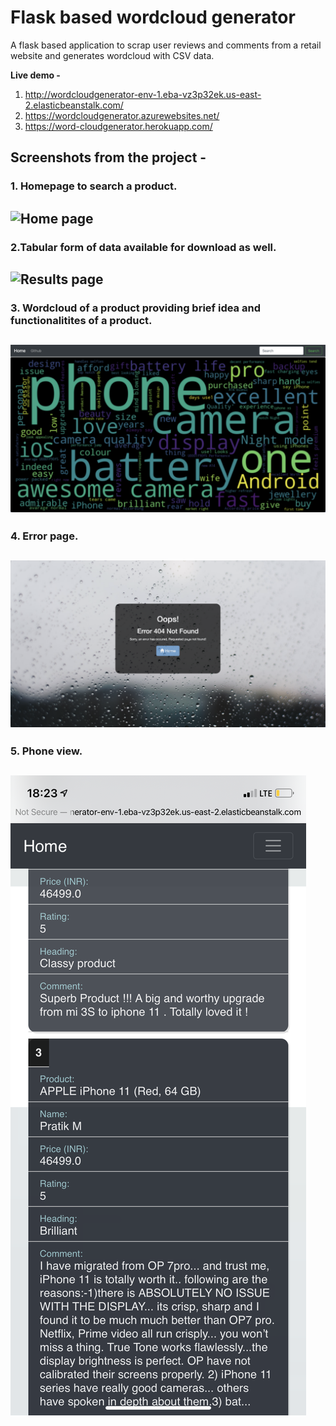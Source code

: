 # Flask based wordcloud generator
A flask based application to scrap user reviews and comments from a retail website and generates wordcloud with CSV data.


**Live demo -** 
1. http://wordcloudgenerator-env-1.eba-vz3p32ek.us-east-2.elasticbeanstalk.com/
2. https://wordcloudgenerator.azurewebsites.net/
3. https://word-cloudgenerator.herokuapp.com/
## Screenshots from the project -
### 1. Homepage to search a product.

![Home page](Screenshots/homepage.png)
---

### 2.Tabular form of data available for download as well. 

![Results page](Screenshots/results.png)
---

### 3. Wordcloud of a product providing brief idea and functionalitites of a product.

![Wordcloud display](Screenshots/wordcloud.png)
---

### 4. Error page.

![404 error page](Screenshots/error.png)
---

### 5. Phone view.

![view on phone](Screenshots/phone.PNG)
---
